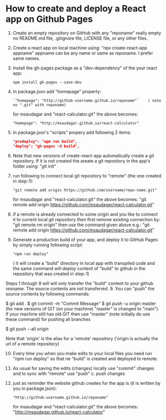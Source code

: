 # How to create and deploy a React app on Github Pages

1.  Create an empty repository on GitHub with any "reponame"
    really empty no README.md file, .gitignore file, LICENSE file, or any other files.

2.  Create a react app on local machine using: "npx create-react-app appname"
    appname can be any name or same as reponame. I prefer same names.

3.  Install the gh-pages package as a "dev-dependency" of the your react app:

    `npm install gh-pages --save-dev`

4.  In package.json add "homepage" property:

        `"homepage": "http://github-username.github.io/reponame"`    ( note no ".git" with reponame)

    for msaudagar and "react-calculator.git" the above becomes:

    `"homepage": "http://msaudagar.github.io/react-calculator"`

5.  In package.json's "scripts" propery add following 2 items:

    ```json
    "predeploy": "npm run build",
    "deploy": "gh-pages -d build",
    ```

6.  Note that new versions of create-react-app automatically create a git repository. If it is not created the areate a git repository in the app's folder using:
    "git init"

7.  run following to connect local git repository to "remote" (the one created in step-1):

        "git remote add origin https://github.com/username/repo-name.git"

    for msaudagar and "react-calculator.git" the above becomes:
    "git remote add origin https://github.com/msaudagar/react-calculator.git"

8.  if a remote is already connected to some origin and you like to connect it to current local git repository then first remove existing connection by:
    "git remote rm origin"
    then use the command given above e.g.: "git remote add origin https://github.com/msaudagar/react-calculator.git"

9.  Generate a production build of your app, and deploy it to GitHub Pages by simply running following script:

        "npm run deploy"

    ( it will create a "build" directory in local app with transpiled code and the same command will deploy content of "build" to github in the repository that was created in step-1)

Steps 1 through 9 will will only transfer the "build" content to your github reoname. The source contents are not transferred. 9. You can "push" the source contents by following commands:

$ git add .
$ git commit -m "Commit Message"
$ git push -u origin master
(for new versions of GIT (on your machine) "master" is changed to "main"). If your machine still has old GIT then use "master"
(note initially do use these command)
for pushing all branches

$ git push --all origin

Note that 'origin' is the alias for a 'remote' repository ('origin is actually the url of a remote repository)

10. Every time you when you make edits to your local files you need run "npm run deploy" so that ne "build" is created and deployed to remote.

11. As usual for saving the edits (changes) locally use "commit" changes and to sync with "remote" use "push"
    c. push changes

12. just as reminder the website github creates for the app is (it is written by you in package.json):

        "http://github-username.github.io/reponame"

    for msaudagar and "react-calculator.git" the above becomes:
    "http://msaudagar.github.io/react-calculator"
